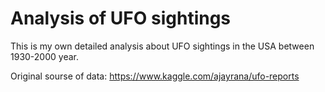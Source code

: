 # Analysis of UFO sightings

This is my own detailed analysis about UFO sightings in the USA between 1930-2000 year. 

Original sourse of data:
 https://www.kaggle.com/ajayrana/ufo-reports 